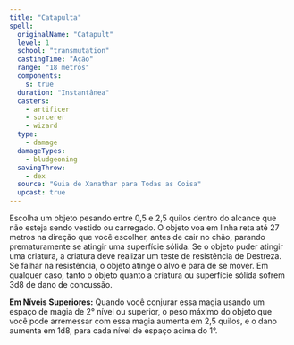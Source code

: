```yaml
---
title: "Catapulta"
spell:
  originalName: "Catapult"
  level: 1
  school: "transmutation"
  castingTime: "Ação"
  range: "18 metros"
  components:
    s: true
  duration: "Instantânea"
  casters:
    - artificer
    - sorcerer
    - wizard
  type:
    - damage
  damageTypes:
    - bludgeoning
  savingThrow:
    - dex
  source: "Guia de Xanathar para Todas as Coisa"
  upcast: true
---
```


Escolha um objeto pesando entre 0,5 e 2,5 quilos dentro do alcance que não esteja sendo vestido ou carregado. O objeto voa em linha reta até 27 metros na direção que você escolher, antes de cair no chão, parando prematuramente se atingir uma superfície sólida. Se o objeto puder atingir uma criatura, a criatura deve realizar um teste de resistência de Destreza. Se falhar na resistência, o objeto atinge o alvo e para de se mover. Em qualquer caso, tanto o objeto quanto a criatura ou superfície sólida sofrem 3d8 de dano de concussão.

**Em Níveis Superiores:** Quando você conjurar essa magia usando um espaço de magia de 2° nível ou superior, o peso máximo do objeto que você pode arremessar com essa magia aumenta em 2,5 quilos, e o dano aumenta em 1d8, para cada nível de espaço acima do 1°.
